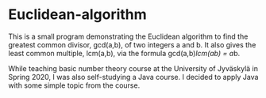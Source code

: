 # Euclidean-algorithm
This is a small program demonstrating the Euclidean algorithm to find the greatest common divisor, gcd(a,b), of two integers a and b. It also gives the least common multiple, lcm(a,b), via the formula gcd(a,b)*lcm(ab) = a*b.

While teaching basic number theory course at the University of Jyväskylä in Spring 2020, I was also self-studying a Java course. I decided to apply Java with some simple topic from the course.
